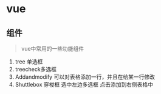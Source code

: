 # vue
## 组件
> vue中常用的一些功能组件
1. tree 单选框
2. treecheck多选框
3. Addandmodify 可以对表格添加一行，并且在给某一行修改
4. Shuttlebox 穿梭框 选中左边多选框 点击添加到右侧表格中